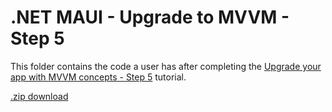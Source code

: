 # .NET MAUI - Upgrade to MVVM - Step 5

This folder contains the code a user has after completing the [Upgrade your app with MVVM concepts - Step 5](https://learn.microsoft.com/dotnet/maui/tutorials/notes-mvvm/?tutorial-step=5) tutorial.

[.zip download](../step5_viewmodel_notes.zip)
